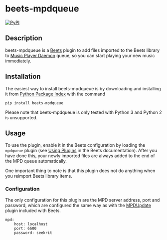# beets-mpdqueue

[![PyPI](https://img.shields.io/pypi/v/beets-mpdqueue.svg)](https://pypi.python.org/pypi/beets-mpdqueue/)

## Description

beets-mpdqueue is a [Beets](http://beets.io/) plugin to add files imported to the Beets library to [Music Player Daemon](https://www.musicpd.org/) queue, so you can start playing your new music immediately.

## Installation

The easiest way to install beets-mpdqueue is by downloading and installing it from [Python Package Index](https://pypi.python.org/pypi/cum) with the command

    pip install beets-mpdqueue

Please note that beets-mpdqueue is only tested with Python 3 and Python 2 is unsupported.

## Usage

To use the plugin, enable it in the Beets configuration by loading the `mpdqueue` plugin (see [Using Plugins](https://beets.readthedocs.io/en/latest/plugins/index.html#using-plugins) in the Beets documentation). After you have done this, your newly imported files are always added to the end of the MPD queue automatically.

One important thing to note is that this plugin does not do anything when you reimport Beets library items.

### Configuration

The only configuration for this plugin are the MPD server address, port and password, which are configured the same way as with the [MPDUpdate](https://beets.readthedocs.io/en/latest/plugins/mpdupdate.html) plugin included with Beets.

    mpd:
        host: localhost
        port: 6600
        password: seekrit
